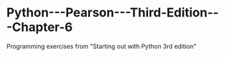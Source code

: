 # Python---Pearson---Third-Edition---Chapter-6
Programming exercises from "Starting out with Python 3rd edition"
